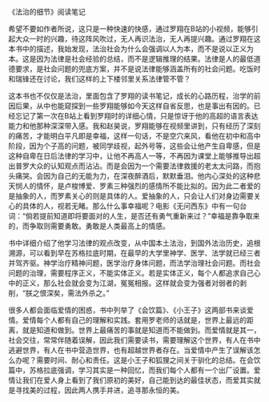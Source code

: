 《法治的细节》阅读笔记

希望不要如作者所说，这只是一种快速的快感，通过罗翔在B站的小视频，能够引起大众一时的兴趣，待这阵风吹过，无人再识法治，无人再提兴趣。通过罗翔在这本书中的描述，我始发现，法治社会为什么会强调以人为本，而不是说以正义为本。这是因为法律是社会经验的总结，而不是逻辑推理的结果。法律是人的最低道德要求，是社会问题的兜底方案，并不是说法律能够涵盖所有的社会问题。吃饭时和瑞锋还在讨论，我们这样的上下楼邻里关系法律管不管？

这本书也不仅仅是法治，里面包含了罗翔的读书笔记，成长的心路历程，治学的前因后果，从中也能窥探到一些罗翔能够如今天这样自省反思，也是事出有因的。已经忘记了第一次在B站上看到罗翔时的详细心情，只是惊讶于他的高超的语言表达能力和他那种深深带入感。我和赵昊说，罗翔能够在视频里讲到，只有经历了深刻的痛苦，才能明白平凡即是幸福，这样一句话，不是空穴来风，看他在初中和高中阶段，因为个子高的问题，被同学歧视，起外号等，这些会让他产生自卑感，但是这种自卑在日后法律的学习中，让他不再高人一等，不再因为课堂上能够推导出超出普罗大众的认知观点而沾沾。而是会因为一个需要法律救援的老太太问路，而抱头痛哭。会因为自己的无能为力，在深夜醉酒后，默默垂泪。他内心深处的这种悲天悯人的情怀，是卢梭博爱、罗素三种强烈的感情所不能比拟的。因为此二者爱的是抽象的人，而罗素关心的则是具体的人。爱抽象的人，只会让人们对身边需要关心的具体的人，视若无睹。那么什么事幸福呢？电影《无问西东》中有一句台词：“倘若提前知道即将要面对的人生，是否还有勇气重新来过？”幸福是靠争取来的，而争取则需要勇敢。勇敢是人类最高上的情感。

书中详细介绍了他学习法律的观点改变，从中国本土法治，到国外法治历史，追根溯源，可以看到早在苏格拉底时期，在最早的大学里神学、医学、法学就已经三者并驾齐驱。神学治疗精神问题，医学治疗身体问题，而法学治理社会问题。而社会问题的治理，需要程序正义，不能实体正义。若是实体正义，每个人都追求自己心中的正义，那么社会就会变为江湖，冤冤相报。这样就会变为强者对弱者的剥削，“朕之恨深矣，需法外杀之。”

很多人都会面临爱情的困惑，书中列举了《会饮篇》、《小王子》这两部书来谈爱情。爱情每个人都有自己的理解和实践。套用罗老师的话就是，世界上最远的距离，就是知道和做到。世界上最痛苦的事就是知道而不能做到。而爱情就是其一，社会交往，常常伴随着误解，因此我们需要读书，需要理解这个世界，有人在书中逃避世界，有人在书中营造世界，也有超越世界者存在。当爱情中产生了误解该怎么办呢？需要时间、耐心和责任。这是小王子和狐狸之间关于驯化的总结。在会饮篇中，苏格拉底强调，学习其实是一种回忆，而我们每个人都有一个出厂设置。爱情让我们在爱人身上看到了我们原初的美好，自己能到达的最佳状态，而爱其实就是寻找美的过程，因此两人携手并进，追寻那永恒的美。